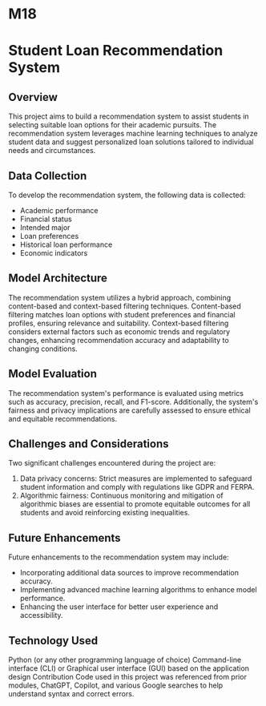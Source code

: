 # M18
# Student Loan Recommendation System

## Overview
This project aims to build a recommendation system to assist students in selecting suitable loan options for their academic pursuits. The recommendation system leverages machine learning techniques to analyze student data and suggest personalized loan solutions tailored to individual needs and circumstances.

## Data Collection
To develop the recommendation system, the following data is collected:
- Academic performance
- Financial status
- Intended major
- Loan preferences
- Historical loan performance
- Economic indicators

## Model Architecture
The recommendation system utilizes a hybrid approach, combining content-based and context-based filtering techniques. Content-based filtering matches loan options with student preferences and financial profiles, ensuring relevance and suitability. Context-based filtering considers external factors such as economic trends and regulatory changes, enhancing recommendation accuracy and adaptability to changing conditions.

## Model Evaluation
The recommendation system's performance is evaluated using metrics such as accuracy, precision, recall, and F1-score. Additionally, the system's fairness and privacy implications are carefully assessed to ensure ethical and equitable recommendations.

## Challenges and Considerations
Two significant challenges encountered during the project are:
1. Data privacy concerns: Strict measures are implemented to safeguard student information and comply with regulations like GDPR and FERPA.
2. Algorithmic fairness: Continuous monitoring and mitigation of algorithmic biases are essential to promote equitable outcomes for all students and avoid reinforcing existing inequalities.

## Future Enhancements
Future enhancements to the recommendation system may include:
- Incorporating additional data sources to improve recommendation accuracy.
- Implementing advanced machine learning algorithms to enhance model performance.
- Enhancing the user interface for better user experience and accessibility.

## Technology Used
Python (or any other programming language of choice) Command-line interface (CLI) or Graphical user interface (GUI) based on the application design Contribution Code used in this project was referenced from prior modules, ChatGPT, Copilot, and various Google searches to help understand syntax and correct errors.
